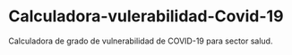 # Calculadora-vulerabilidad-Covid-19
Calculadora de grado de vulnerabilidad de COVID-19 para sector salud.
